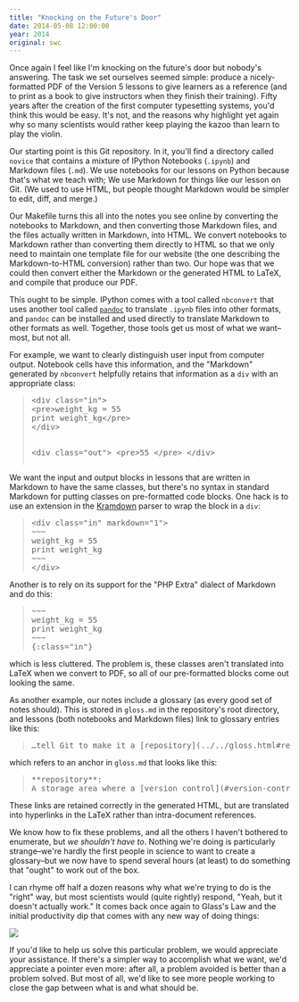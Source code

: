 ```yaml
---
title: "Knocking on the Future's Door"
date: 2014-05-08 12:00:00
year: 2014
original: swc
---
```

<p>
  Once again I feel like I'm knocking on the future's door but nobody's answering.
  The task we set ourselves seemed simple:
  produce a nicely-formatted PDF of the Version 5 lessons
  to give learners as a reference
  (and to print as a book to give instructors when they finish their training).
  Fifty years after the creation of the first computer typesetting systems,
  you'd think this would be easy.
  It's not,
  and the reasons why highlight yet again
  why so many scientists would rather
  keep playing the kazoo
  than learn to play the violin.
</p>
<p>
  Our starting point is this Git repository.
  In it,
  you'll find a directory called <code>novice</code> that contains
  a mixture of IPython Notebooks (<code>.ipynb</code>) and Markdown files (<code>.md</code>).
  We use notebooks for our lessons on Python because that's what we teach with;
  We use Markdown for things like our lesson on Git.
  (We used to use HTML, but people thought Markdown would be simpler to edit, diff, and merge.)
</p>
<p>
  Our Makefile turns this all into the notes you see online by converting the notebooks to Markdown,
  and then converting those Markdown files,
  and the files actually written in Markdown,
  into HTML.
  We convert notebooks to Markdown rather than converting them directly to HTML
  so that we only need to maintain one template file for our website
  (the one describing the Markdown-to-HTML conversion) rather than two.
  Our hope was that we could then convert either the Markdown or the generated HTML to LaTeX,
  and compile that produce our PDF.
</p>
<p>
  This ought to be simple.
  IPython comes with a tool called <code>nbconvert</code>
  that uses another tool called <a href="http://johnmacfarlane.net/pandoc/"><code>pandoc</code></a>
  to translate <code>.ipynb</code> files into other formats,
  and <code>pandoc</code> can be installed and used directly
  to translate Markdown to other formats as well.
  Together,
  those tools get us most of what we want–most, but not all.
</p>
<p>
  For example,
  we want to clearly distinguish user input from computer output.
  Notebook cells have this information,
  and the "Markdown" generated by <code>nbconvert</code> helpfully retains that information
  as a <code>div</code> with an appropriate class:
</p>
<blockquote><pre>
&lt;div class="in"&gt;
&lt;pre&gt;weight_kg = 55
print weight_kg&lt;/pre&gt;
&lt;/div&gt;

&lt;div class="out"&gt;
&lt;pre&gt;55
&lt;/pre&gt;
&lt;/div&gt;
</pre></blockquote>
<p>
  We want the input and output blocks in lessons that are written in Markdown to have the same classes,
  but there's no syntax in standard Markdown for putting classes on pre-formatted code blocks.
  One hack is to use an extension in the <a href="http://kramdown.gettalong.org/">Kramdown</a> parser
  to wrap the block in a <code>div</code>:
</p>
<blockquote><pre>
&lt;div class="in" markdown="1"&gt;
~~~
weight_kg = 55
print weight_kg
~~~
&lt;/div&gt;
</pre></blockquote>
<p>
  Another is to rely on its support for the "PHP Extra" dialect of Markdown and do this:
</p>
<blockquote><pre>
~~~
weight_kg = 55
print weight_kg
~~~
{:class="in"}
</pre></blockquote>
<p>
  which is less cluttered.
  The problem is,
  these classes aren't translated into LaTeX when we convert to PDF,
  so all of our pre-formatted blocks come out looking the same.
</p>
<p>
  As another example,
  our notes include a glossary
  (as every good set of notes should).
  This is stored in <code>gloss.md</code> in the repository's root directory,
  and lessons (both notebooks and Markdown files)
  link to glossary entries like this:
</p>
<blockquote><pre>
…tell Git to make it a [repository](../../gloss.html#repository), which is…
</pre></blockquote>
<p>
  which refers to an anchor in <code>gloss.md</code> that looks like this:
</p>
<blockquote><pre>
**repository**: <a name="repository"></a>
A storage area where a [version control](#version-control) system…
</pre></blockquote>
<p>
  These links are retained correctly in the generated HTML,
  but are translated into hyperlinks in the LaTeX
  rather than intra-document references.
</p>
<p>
  We know how to fix these problems,
  and all the others I haven't bothered to enumerate,
  but <em>we shouldn't have to</em>.
  Nothing we're doing is particularly strange–we're hardly the first people
  in science to want to create a glossary–but we now have to spend several hours (at least)
  to do something that "ought" to work out of the box.
</p>
<p>
  I can rhyme off half a dozen reasons why what we're trying to do is the "right" way,
  but most scientists would (quite rightly) respond, "Yeah, but it doesn't actually work."
  It comes back once again to Glass's Law
  and the initial productivity dip that comes with any new way of doing things:
</p>
<p>
  <img src="{{'/files/2012/03/final.png' | relative_url}}" />
</p>
<p>
  If you'd like to help us solve this particular problem,
  we would appreciate your assistance.
  If there's a simpler way to accomplish what we want,
  we'd appreciate a pointer even more:
  after all,
  a problem avoided is better than a problem solved.
  But most of all,
  we'd like to see more people working to close the gap between what is and what should be.
</p>
